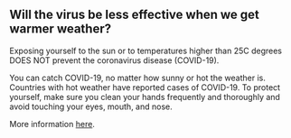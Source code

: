 ## Will the virus be less effective when we get warmer weather?

Exposing yourself to the sun or to temperatures higher than 25C degrees DOES NOT prevent the coronavirus disease (COVID-19).

You can catch COVID-19, no matter how sunny or hot the weather is. Countries with hot weather have reported cases of COVID-19. To protect yourself, make sure you clean your hands frequently and thoroughly and avoid touching your eyes, mouth, and nose.

More information [here](https://www.who.int/emergencies/diseases/novel-coronavirus-2019/advice-for-public/myth-busters).
